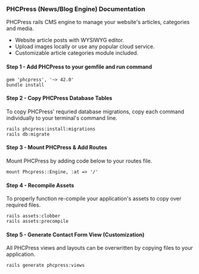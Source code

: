 ### PHCPress (News/Blog Engine) Documentation
PHCPress rails CMS engine to manage your website's articles, categories and media.

* Website article posts with WYSIWYG editor.
* Upload images locally or use any popular cloud service.
* Customizable article categories module included.

#### Step 1 - Add PHCPress to your gemfile  and run command  

	gem 'phcpress', '~> 42.0'
	bundle install

#### Step 2 - Copy PHCPress Database Tables  
To copy PHCPress' requried database migrations, copy each command individually to your terminal's command line.  

	rails phcpress:install:migrations
	rails db:migrate

#### Step 3 - Mount PHCPress & Add Routes
Mount PHCPress by adding code below to your routes file.  

	mount Phcpress::Engine, :at => '/'

#### Step 4 - Recompile Assets  
To properly function re-compile your application's assets to copy over required files.

	rails assets:clobber
	rails assets:precompile

#### Step 5 - Generate Contact Form View (Customization)  
All PHCPress views and layouts can be overwritten by copying files to your application.

	rails generate phcpress:views